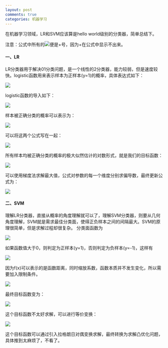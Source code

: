 ```yaml
---
layout: post
comments: true
categories: 机器学习
---
```

在机器学习领域，LR和SVM应该算是hello world级别的分类器，简单总结下。

注意：公式中所有的<img src="http://chart.googleapis.com/chart?cht=tx&chl=\div">便是+号，因为+在公式中显示不出来。
#### 一、LR
LR分类器用于解决01分类问题，是一个线性的2分类器，能力较弱，但是速度较快。logistic函数用来表示样本为正样本(y=1)的概率，具体表达式如下：

<img src="http://chart.googleapis.com/chart?cht=tx&chl=h_{\theta }(x)=\frac{1}{1\div e^{-X^{T}\theta}}">

logistic函数的导入如下：

<img src="http://chart.googleapis.com/chart?cht=tx&chl=h_{\theta }^{'}(x)=h_{\theta }(x)(1-h_{\theta}(x))">

样本被正确分类的概率可以表示为：

<img src="http://chart.googleapis.com/chart?cht=tx&chl=P(y=1|x) = h_{\theta}(x)\\
P(y=0|x) = 1 - h_{\theta}(x)">

可以将这两个公式写在一起：

<img src="http://chart.googleapis.com/chart?cht=tx&chl=P(y|x) = h_{\theta}(x)^{y}(1-h_{\theta}(x))^{1-y}">

所有样本均被正确分类的概率的极大似然估计的对数形式，就是我们的目标函数：

<img src="http://chart.googleapis.com/chart?cht=tx&chl=Object=\sum_{n}^{i=1}y^{i}log(h_{\theta}(x_{i})) \div (1-y^{i})log(1-h_{\theta}(x_{i})))">

可以使用梯度法求解最大值，公式对参数的每一个维度分别求偏导数，最终更新公式为：

<img src="http://chart.googleapis.com/chart?cht=tx&chl=\theta_{j} := \theta_{j} + \lambda\frac{1}{m} \sum_{i=1}^{n}(y^{(i)} - h_{\theta}(x^{(i)}))x_{j}^{(i)}">

#### 二、SVM
理解LR分类器，直接从概率的角度理解就可以了，理解SVM分类器，则要从几何角度理解，SVM就是需求最佳分类面，使得正负样本之间的间隔最大。SVM的原理很简单，但是求解过程却很复杂。
分类面函数为

<img src="http://chart.googleapis.com/chart?cht=tx&chl=f(x)=\omega ^{T}X\div b">

如果函数值大于0，则判定为正样本(y=1)，否则判定为负样本(y=-1)，这样有

<img src="http://chart.googleapis.com/chart?cht=tx&chl=y*f(x)>=0=|f(x)|">

因为f(x)可以表示的是函数距离，同时缩放系数，函数本质并不发生变化，所以需要加入限制条件。

<img src="http://chart.googleapis.com/chart?cht=tx&chl=||\omega ||^{2}=K_{1}">

最终目标函数变为：

<img src="http://chart.googleapis.com/chart?cht=tx&chl=obj. = max(y*f(x)),s.t.,||\omega ||^{2}=K_{1}">

这个目标函数不太好求解，可以进行等价变换：

<img src="http://chart.googleapis.com/chart?cht=tx&chl=obj. = min(||\omega ||^{2}),s.t.,y*f(x)>=K_{2}=1">

这个目标函数可以通过引入拉格朗日对偶变换求解，最终转换为求解凸优化问题，具体推到太麻烦了，不看了。
